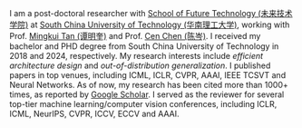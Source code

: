 I am a post-doctoral researcher with [School of Future Technology (未来技术学院)](https://www2.scut.edu.cn/ft/) at [South China University of Technology (华南理工大学)](https://www.scut.edu.cn/), working with Prof. [Mingkui Tan (谭明奎)](https://tanmingkui.github.io/) and Prof. [Cen Chen (陈岑)](https://scholar.google.com/citations?user=pPsNBWUAAAAJ). I received my bachelor and PHD degree from South China University of Technology in 2018 and 2024, respectively. My research interests include <em>efficient architecture design</em> and <em>out-of-distribution generalization</em>. I published papers in top venues, including ICML, ICLR, CVPR, AAAI, IEEE TCSVT and Neural Networks. As of now, my research has been cited more than 1000+ times, as reported by [Google Scholar](https://scholar.google.com/citations?user=NHZCt2EAAAAJ). I served as the reviewer for several top-tier machine learning/computer vision conferences, including ICLR, ICML, NeurIPS, CVPR, ICCV, ECCV and AAAI.
